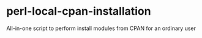 # perl-local-cpan-installation
All-in-one script to perform install modules from CPAN for an ordinary user
